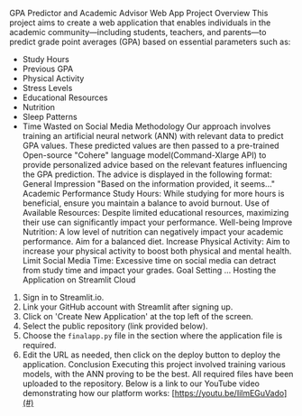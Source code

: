 GPA Predictor and Academic Advisor Web App
Project Overview
This project aims to create a web application that enables individuals in the academic community—including students, teachers, and parents—to predict grade point averages (GPA) based on essential parameters such as:
- Study Hours
- Previous GPA
- Physical Activity
- Stress Levels
- Educational Resources
- Nutrition
- Sleep Patterns
- Time Wasted on Social Media
Methodology
Our approach involves training an artificial neural network (ANN) with relevant data to predict GPA values. These predicted values are then passed to a pre-trained Open-source "Cohere" language model(Command-Xlarge API) to provide personalized advice based on the relevant features influencing the GPA prediction. The advice is displayed in the following format:
General Impression
"Based on the information provided, it seems..."
Academic Performance
Study Hours: While studying for more hours is beneficial, ensure you maintain a balance to avoid burnout.
Use of Available Resources: Despite limited educational resources, maximizing their use can significantly impact your performance.
Well-being
Improve Nutrition: A low level of nutrition can negatively impact your academic performance. Aim for a balanced diet.
Increase Physical Activity: Aim to increase your physical activity to boost both physical and mental health.
Limit Social Media Time: Excessive time on social media can detract from study time and impact your grades.
Goal Setting
...
Hosting the Application on Streamlit Cloud
1. Sign in to Streamlit.io.
2. Link your GitHub account with Streamlit after signing up.
3. Click on 'Create New Application' at the top left of the screen.
4. Select the public repository (link provided below).
5. Choose the `finalapp.py` file in the section where the application file is required.
6. Edit the URL as needed, then click on the deploy button to deploy the application.
Conclusion
Executing this project involved training various models, with the ANN proving to be the best. All required files have been uploaded to the repository. Below is a link to our YouTube video demonstrating how our platform works:
[https://youtu.be/IilmEGuVado](#)
